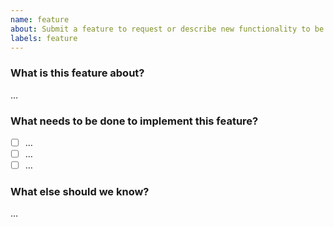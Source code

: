 ```yaml
---
name: feature
about: Submit a feature to request or describe new functionality to be added.
labels: feature
---
```


### What is this feature about?

…

### What needs to be done to implement this feature?

- [ ] …
- [ ] …
- [ ] …

### What else should we know?

…
